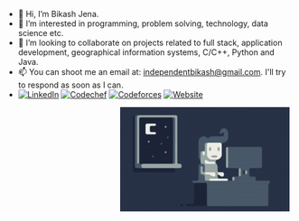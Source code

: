 - 👋 Hi, I’m Bikash Jena.
- 👀 I’m interested in programming, problem solving, technology, data science etc.
- 💞️ I’m looking to collaborate on projects related to full stack, application development, geographical information systems, C/C++, Python and Java.
- 📫 You can shoot me an email at: independentbikash@gmail.com. I'll try to respond as soon as I can.
- <a href="https://www.linkedin.com/in/bikash-jena-9ab81215a/" target="_blank"><img src="https://img.shields.io/badge/LinkedIn-Bikash%20Jena-%230077B5.svg?&style=flat-square&logo=linkedin&logoColor=white" alt="LinkedIn"></a> <a href="https://www.codechef.com/users/b2jena" target="_blank"><img src="https://img.shields.io/badge/Codechef-b2jena-%230077B5.svg?&style=flat-square&logo=codechef&logoColor=brown" alt="Codechef"></a> <a href="https://codeforces.com/profile/pollu" target="_blank"><img src="https://img.shields.io/badge/Codeforces-pollu-%230077B5.svg?&style=flat-square&logo=codeforces&logoColor=green" alt="Codeforces"></a>
<a href="https://bikashjena.netlify.app/"><img alt="Website" src="https://img.shields.io/badge/Website-https://bikashjena.netlify.app/-blue?style=flat-square&logo=firefox"></a>
<img alt="Night Coding" src="https://raw.githubusercontent.com/b2jena/b2jena/main/assets/Night-Coding.gif" align="right"/>
<!---
b2jena/b2jena is a ✨ special ✨ repository because its `README.md` (this file) appears on your GitHub profile.
You can click the Preview link to take a look at your changes.
--->
